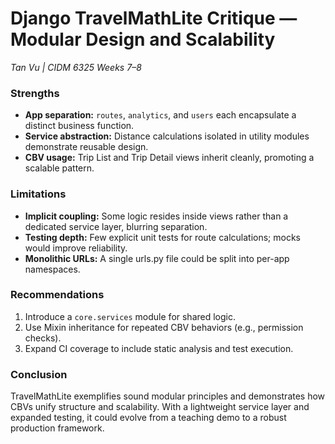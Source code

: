 # Django TravelMathLite Critique — Modular Design and Scalability  
*Tan Vu | CIDM 6325 Weeks 7–8*

### Strengths  
- **App separation:** `routes`, `analytics`, and `users` each encapsulate a distinct business function.  
- **Service abstraction:** Distance calculations isolated in utility modules demonstrate reusable design.  
- **CBV usage:** Trip List and Trip Detail views inherit cleanly, promoting a scalable pattern.

### Limitations  
- **Implicit coupling:** Some logic resides inside views rather than a dedicated service layer, blurring separation.  
- **Testing depth:** Few explicit unit tests for route calculations; mocks would improve reliability.  
- **Monolithic URLs:** A single urls.py file could be split into per-app namespaces.

### Recommendations  
1. Introduce a `core.services` module for shared logic.  
2. Use Mixin inheritance for repeated CBV behaviors (e.g., permission checks).  
3. Expand CI coverage to include static analysis and test execution.

### Conclusion  
TravelMathLite exemplifies sound modular principles and demonstrates how CBVs unify structure and scalability. With a lightweight service layer and expanded testing, it could evolve from a teaching demo to a robust production framework.
